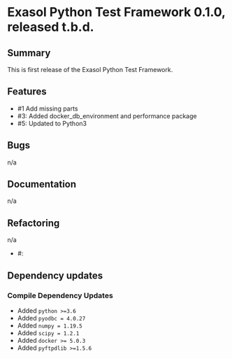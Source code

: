 # Exasol Python Test Framework 0.1.0, released t.b.d.
 
## Summary

This is first release of the Exasol Python Test Framework. 

## Features
 - #1 Add missing parts
 - #3: Added docker_db_environment and performance package
 - #5: Updated to Python3

## Bugs

n/a

## Documentation

n/a

## Refactoring

n/a

* #<GitHub issue number>: <issue comment>

## Dependency updates

### Compile Dependency Updates

* Added `python >=3.6`
* Added `pyodbc = 4.0.27`
* Added `numpy = 1.19.5`
* Added `scipy = 1.2.1`
* Added `docker >= 5.0.3`
* Added `pyftpdlib >=1.5.6`
